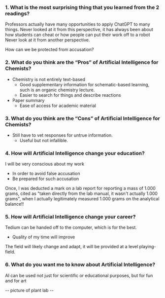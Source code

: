 ### 1. What is the most surprising thing that you learned from the 2 readings?

Professors actually have many opportunities to apply ChatGPT to many things.
Never looked at it from this perspective, it has always been about how students can cheat or how people can put their work off to a robot
Never look at it from another perspective.

How can we be protected from accusation?

### 2. What do you think are the “Pros” of Artificial Intelligence for Chemists?

- Chemistry is not entirely text-based
	- Good supplementary information for schematic-based learning, such is an organic chemistry lecture.
	- Easier to search for things and describe reactions
- Paper summary
	- Ease of access for academic material

### 3. What do you think are the “Cons” of Artificial Intelligence for Chemists?

- Still have to vet responses for untrue information.
	- Useful but not infallible.

### 4. How will Artificial Intelligence change your education?

I will be very conscious about my work
- In order to avoid false accusation
- Be prepared for such accusation

Once, I was deducted a mark on a lab report for reporting a mass of 1.000 grams, cited as "taken directly from the lab manual, it wasn't actually 1.000 grams", when I actually legitimately measured 1.000 grams on the analytical balance!!

### 5. How will Artificial Intelligence change your career?

Tedium can be handed off to the computer, which is for the best.
- Quality of my time will improve

The field will likely change and adapt, it will be provided at a level playing-field.


### 6. What do you want me to know about Artificial Intelligence?

AI can be used not just for scientific or educational purposes, but for fun and for art

-- picture of plant lab -- 
